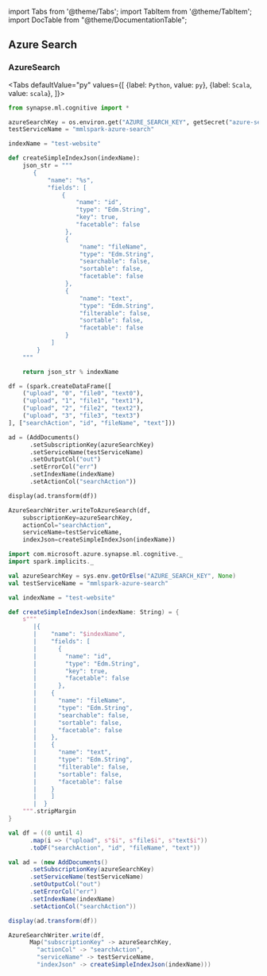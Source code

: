 import Tabs from '@theme/Tabs';
import TabItem from '@theme/TabItem';
import DocTable from "@theme/DocumentationTable";

<!--
```python
import pyspark
import os
import json
from IPython.display import display

os.environ["PYSPARK_PYTHON"] = "python"
os.environ["PYSPARK_DRIVER_PYTHON"] = "jupyter"
os.environ["PYSPARK_DRIVER_PYTHON_OPTS"] = "notebook"

spark = (pyspark.sql.SparkSession.builder.appName("MyApp")
        .config("spark.jars.packages", "com.microsoft.azure:synapseml:0.9.1")
        .config("spark.jars.repositories", "https://mmlspark.azureedge.net/maven")
        .getOrCreate())

def getSecret(secretName):
        get_secret_cmd = 'az keyvault secret show --vault-name mmlspark-build-keys --name {}'.format(secretName)
        value = json.loads(os.popen(get_secret_cmd).read())["value"]
        return value

import synapse.ml
```
-->

## Azure Search

### AzureSearch

<Tabs
defaultValue="py"
values={[
{label: `Python`, value: `py`},
{label: `Scala`, value: `scala`},
]}>
<TabItem value="py">

<!--pytest-codeblocks:cont-->

```python
from synapse.ml.cognitive import *

azureSearchKey = os.environ.get("AZURE_SEARCH_KEY", getSecret("azure-search-key"))
testServiceName = "mmlspark-azure-search"

indexName = "test-website"

def createSimpleIndexJson(indexName):
    json_str = """
       {
           "name": "%s",
           "fields": [
               {
                   "name": "id",
                   "type": "Edm.String",
                   "key": true,
                   "facetable": false
                },
                {
                    "name": "fileName",
                    "type": "Edm.String",
                    "searchable": false,
                    "sortable": false,
                    "facetable": false
                },
                {
                    "name": "text",
                    "type": "Edm.String",
                    "filterable": false,
                    "sortable": false,
                    "facetable": false
                }
            ]
        }
    """

    return json_str % indexName

df = (spark.createDataFrame([
    ("upload", "0", "file0", "text0"),
    ("upload", "1", "file1", "text1"),
    ("upload", "2", "file2", "text2"),
    ("upload", "3", "file3", "text3")
], ["searchAction", "id", "fileName", "text"]))

ad = (AddDocuments()
      .setSubscriptionKey(azureSearchKey)
      .setServiceName(testServiceName)
      .setOutputCol("out")
      .setErrorCol("err")
      .setIndexName(indexName)
      .setActionCol("searchAction"))

display(ad.transform(df))

AzureSearchWriter.writeToAzureSearch(df,
    subscriptionKey=azureSearchKey,
    actionCol="searchAction",
    serviceName=testServiceName,
    indexJson=createSimpleIndexJson(indexName))
```

</TabItem>
<TabItem value="scala">

```scala
import com.microsoft.azure.synapse.ml.cognitive._
import spark.implicits._

val azureSearchKey = sys.env.getOrElse("AZURE_SEARCH_KEY", None)
val testServiceName = "mmlspark-azure-search"

val indexName = "test-website"

def createSimpleIndexJson(indexName: String) = {
    s"""
       |{
       |    "name": "$indexName",
       |    "fields": [
       |      {
       |        "name": "id",
       |        "type": "Edm.String",
       |        "key": true,
       |        "facetable": false
       |      },
       |    {
       |      "name": "fileName",
       |      "type": "Edm.String",
       |      "searchable": false,
       |      "sortable": false,
       |      "facetable": false
       |    },
       |    {
       |      "name": "text",
       |      "type": "Edm.String",
       |      "filterable": false,
       |      "sortable": false,
       |      "facetable": false
       |    }
       |    ]
       |  }
    """.stripMargin
}

val df = ((0 until 4)
      .map(i => ("upload", s"$i", s"file$i", s"text$i"))
      .toDF("searchAction", "id", "fileName", "text"))

val ad = (new AddDocuments()
      .setSubscriptionKey(azureSearchKey)
      .setServiceName(testServiceName)
      .setOutputCol("out")
      .setErrorCol("err")
      .setIndexName(indexName)
      .setActionCol("searchAction"))

display(ad.transform(df))

AzureSearchWriter.write(df,
      Map("subscriptionKey" -> azureSearchKey,
        "actionCol" -> "searchAction",
        "serviceName" -> testServiceName,
        "indexJson" -> createSimpleIndexJson(indexName)))
```

</TabItem>
</Tabs>

<DocTable className="AzureSearch"
py="synapse.ml.cognitive.html#module-synapse.ml.cognitive.AzureSearch"
scala="com/microsoft/azure/synapse/ml/cognitive/AzureSearch.html"
sourceLink="https://github.com/microsoft/SynapseML/blob/master/cognitive/src/main/scala/com/microsoft/azure/synapse/ml/cognitive/AzureSearch.scala" />
